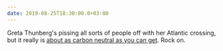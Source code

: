 ```yaml
---
date: 2019-08-25T18:30:00.0+03:00
---
```


Greta Thunberg's pissing all sorts of people off with her Atlantic crossing, but it really is [about as carbon neutral as you can get](https://cleantechnica.com/2019/08/22/greta-thunbergs-transatlantic-sailing-trip-is-seriously-carbon-neutral/). Rock on.
